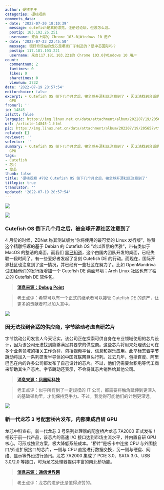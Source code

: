 ```yaml
---
author: 硬核老王
categories: 硬核观察
comments_data:
- date: '2022-07-20 18:10:39'
  message: cutefish是真的漂亮。注册过论坛，但没怎么逛。
  postip: 183.192.26.251
  username: 来自上海的 Chrome 103.0|Windows 10 用户
- date: '2022-07-23 22:45:50'
  message: 很好奇现在的龙芯是哪家厂子制造的？是中芯国际吗？
  postip: 117.181.103.221
  username: 来自117.181.103.221的 Chrome 103.0|Windows 10 用户
count:
  commentnum: 2
  favtimes: 0
  likes: 0
  sharetimes: 0
  viewnum: 3732
date: '2022-07-19 20:57:54'
editorchoice: false
excerpt: • Cutefish OS 倒下几个月之后，被全球开源社区注意到了 • 因无法找到合适的供应商，字节跳动考虑自研芯片 • 新一代龙芯 3 号配套桥片发布，内部集成自研
  GPU
fromurl: ''
id: 14845
islctt: false
largepic: https://img.linux.net.cn/data/attachment/album/202207/19/205657vtt54l3zqou65btl.jpg
url: /article-14845-1.html
pic: https://img.linux.net.cn/data/attachment/album/202207/19/205657vtt54l3zqou65btl.jpg.thumb.jpg
related: []
reviewer: ''
selector: ''
summary: • Cutefish OS 倒下几个月之后，被全球开源社区注意到了 • 因无法找到合适的供应商，字节跳动考虑自研芯片 • 新一代龙芯 3 号配套桥片发布，内部集成自研
  GPU
tags:
- Cutefish
- 芯片
- 龙芯
thumb: false
title: '硬核观察 #702 Cutefish OS 倒下几个月之后，被全球开源社区注意到了'
titlepic: true
translator: ''
updated: '2022-07-19 20:57:54'
---
```


![](/data/attachment/album/202207/19/205657vtt54l3zqou65btl.jpg)


![](/data/attachment/album/202207/19/205705l3upn31w8u3u314e.jpg)


### Cutefish OS 倒下几个月之后，被全球开源社区注意到了


4 月份的时候，ZDNet 称其测试版为“你将使用的最可爱的 Linux 发行版”，称赞这个精雕细琢的基于 Debian 的 Cutefish OS “难以置信的优雅”，带有类似于 MacOS 的整洁的桌面。而我们 [早已知道](/article-14613-1.html)，这个由国内团队开发的桌面，已经失联一段时间了。有一些爱好者发起了复刻 Cutefish DE 的行动。而现在，国际开源社区也注意到了这一情况，并已经有一些社区在努力了。比如 OpenMandriva 试图给他们的发行版增加一个 Cutefish DE 桌面环境；Arch Linux 社区也有了独立的 Cutefish DE 软件包。



> 
> **[消息来源：Debug Point](https://www.debugpoint.com/cutefish-os-development-halts/)**
> 
> 
> 



> 
> 老王点评：希望可以有一个正式的继承者可以接管 Cutefish DE 的遗产，让更多的贡献者可以加入其中。
> 
> 
> 


![](/data/attachment/album/202207/19/205716eeext7xezlzetlo0.jpg)


### 因无法找到合适的供应商，字节跳动考虑自研芯片


字节跳动公司发言人今天证实，该公司正在探索可供自身在专业领域使用的芯片设计，因为该公司无法找到能够满足其要求的供应商。这些芯片将用来处理该公司在多个业务领域的相关工作负荷，包括视频平台、信息和娱乐应用。此举标志着字节跳动将加入一系列研发半导体的中国互联网巨头行列。过去几年，包括百度、阿里巴巴在内的许多公司都发布了自己设计的芯片。不过，他们仍需要台积电等代工商来帮助其生产芯片。字节跳动还表示，不会将其芯片销售给其他公司。



> 
> **[消息来源：凤凰网科技](https://tech.ifeng.com/c/8HlsVxd9dPn)**
> 
> 
> 



> 
> 老王点评：似乎所有到了一定规模的 IT 公司，都需要将触角延伸到更深入的基础架构里，才能保持竞争力。不过，我觉得可能他们的计划更深远。
> 
> 
> 


![](/data/attachment/album/202207/19/205728f4s85swzfia9bfis.jpg)


### 新一代龙芯 3 号配套桥片发布，内部集成自研 GPU


龙芯中科宣布，新一代龙芯 3 号系列处理器的配套桥片龙芯 7A2000 正式发布！相较于前一代产品，该芯片的高速 I/O 接口达到市场主流水平，并内置自研 GPU 核心，可形成独显方案，极大降低系统成本。“桥片”是板卡中连接 CPU 与外围接口/外设扩展接口的芯片，一侧与 CPU 直接进行数据交换，另一侧与硬盘、网络、显示等外设进行通讯。龙芯 7A2000 集成了 PCIE 3.0、SATA 3.0、USB 3.0/2.0 等接口，可为龙芯处理器提供丰富的南北桥功能。



> 
> **[消息来源：通信世界网](http://www.cww.net.cn/article?id=565499)**
> 
> 
> 



> 
> 老王点评：龙芯的进步还是值得点赞的。
> 
> 
>